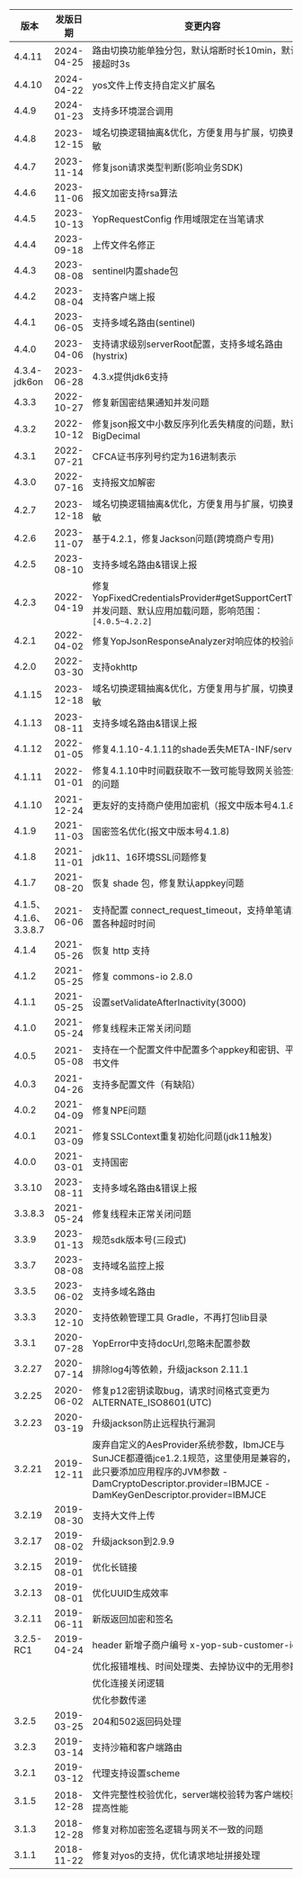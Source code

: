 | 版本 | 发版日期  | 变更内容  |
| --- | ------------ | ------------------------------------------ |
| 4.4.11| 2024-04-25 | 路由切换功能单独分包，默认熔断时长10min，默认连接超时3s |
| 4.4.10| 2024-04-22 | yos文件上传支持自定义扩展名 |
| 4.4.9 | 2024-01-23 | 支持多环境混合调用 |
| 4.4.8 | 2023-12-15 | 域名切换逻辑抽离&优化，方便复用与扩展，切换更灵敏 |
| 4.4.7 | 2023-11-14 | 修复json请求类型判断(影响业务SDK) |
| 4.4.6 | 2023-11-06 | 报文加密支持rsa算法 |
| 4.4.5 | 2023-10-13 | YopRequestConfig 作用域限定在当笔请求 |
| 4.4.4 | 2023-09-18 | 上传文件名修正 |
| 4.4.3 | 2023-08-08 | sentinel内置shade包 |
| 4.4.2 | 2023-08-04 | 支持客户端上报 |
| 4.4.1 | 2023-06-05 | 支持多域名路由(sentinel) |
| 4.4.0 | 2023-04-06 | 支持请求级别serverRoot配置，支持多域名路由(hystrix) |
| 4.3.4-jdk6on | 2023-06-28 | 4.3.x提供jdk6支持 |
| 4.3.3 | 2022-10-27 | 修复新国密结果通知并发问题 |
| 4.3.2 | 2022-10-12 | 修复json报文中小数反序列化丢失精度的问题，默认BigDecimal |
| 4.3.1 | 2022-07-21 | CFCA证书序列号约定为16进制表示 |
| 4.3.0 | 2022-07-16 | 支持报文加解密 |
| 4.2.7 | 2023-12-18 | 域名切换逻辑抽离&优化，方便复用与扩展，切换更灵敏 |
| 4.2.6 | 2023-11-07 | 基于4.2.1，修复Jackson问题(跨境商户专用) |
| 4.2.5 | 2023-08-10 | 支持多域名路由&错误上报 |
| 4.2.3 | 2022-04-19 | 修复YopFixedCredentialsProvider#getSupportCertTypes并发问题、默认应用加载问题，影响范围：`[4.0.5~4.2.2]` |
| 4.2.1 | 2022-04-02 | 修复YopJsonResponseAnalyzer对响应体的校验问题 |
| 4.2.0 | 2022-03-30 | 支持okhttp |
| 4.1.15 | 2023-12-18 | 域名切换逻辑抽离&优化，方便复用与扩展，切换更灵敏 |
| 4.1.13 | 2023-08-11 | 支持多域名路由&错误上报 |
| 4.1.12 | 2022-01-05 | 修复4.1.10-4.1.11的shade丢失META-INF/services |
| 4.1.11 | 2022-01-01 | 修复4.1.10中时间戳获取不一致可能导致网关验签失败的问题 |
| 4.1.10 | 2021-12-24 | 更友好的支持商户使用加密机（报文中版本号4.1.8） |
| 4.1.9 | 2021-11-03 | 国密签名优化(报文中版本号4.1.8) |
| 4.1.8 | 2021-11-01 | jdk11、16环境SSL问题修复 |
| 4.1.7 | 2021-08-20 | 恢复 shade 包，修复默认appkey问题 |
| 4.1.5、4.1.6、3.3.8.7 | 2021-06-06 | 支持配置 connect_request_timeout，支持单笔请求设置各种超时时间 |
| 4.1.4 | 2021-05-26 | 恢复 http 支持 |
| 4.1.2 | 2021-05-25 | 修复 commons-io 2.8.0 |
| 4.1.1 | 2021-05-25 | 设置setValidateAfterInactivity(3000) |
| 4.1.0 | 2021-05-24 | 修复线程未正常关闭问题 |
| 4.0.5 | 2021-05-08 | 支持在一个配置文件中配置多个appkey和密钥、平台证书文件 |
| 4.0.3 | 2021-04-26 | 支持多配置文件（有缺陷） |
| 4.0.2 | 2021-04-09 | 修复NPE问题 |
| 4.0.1 | 2021-03-09 | 修复SSLContext重复初始化问题(jdk11触发) |
| 4.0.0 | 2021-03-01 | 支持国密 |
| 3.3.10 | 2023-08-11 | 支持多域名路由&错误上报 |
| 3.3.8.3 | 2021-05-24 | 修复线程未正常关闭问题 |
| 3.3.9 | 2023-01-13 | 规范sdk版本号(三段式) |
| 3.3.7 | 2023-08-08 | 支持域名监控上报 |
| 3.3.5 | 2023-06-02 | 支持多域名路由 |
| 3.3.3 | 2020-12-10 | 支持依赖管理工具 Gradle，不再打包lib目录 | 
| 3.3.1 | 2020-07-28 | YopError中支持docUrl,忽略未配置参数 | 
| 3.2.27 | 2020-07-14 | 排除log4j等依赖，升级jackson 2.11.1 | 
| 3.2.25 | 2020-06-02 | 修复p12密钥读取bug，请求时间格式变更为ALTERNATE_ISO8601(UTC) | 
| 3.2.23 | 2020-03-19 | 升级jackson防止远程执行漏洞 |
| 3.2.21 | 2019-12-11 | 废弃自定义的AesProvider系统参数，IbmJCE与SunJCE都遵循jce1.2.1规范，这里使用是兼容的，因此只要添加应用程序的JVM参数 -DamCryptoDescriptor.provider=IBMJCE -DamKeyGenDescriptor.provider=IBMJCE|
| 3.2.19 | 2019-08-30 | 支持大文件上传|
| 3.2.17 | 2019-08-02 | 升级jackson到2.9.9|
| 3.2.15 | 2019-08-01 | 优化长链接|
| 3.2.13 | 2019-08-01 | 优化UUID生成效率|
| 3.2.11 | 2019-06-11 | 新版返回加密和签名|
| 3.2.5-RC1 | 2019-04-24 | header 新增子商户编号 x-yop-sub-customer-id
|      |  	| 优化报错堆栈、时间处理类、去掉协议中的无用参数 |
|      |  	| 优化连接关闭逻辑 |
|      |  	| 优化参数传递 |
| 3.2.5 | 2019-03-25 | 204和502返回码处理 |
| 3.2.3 | 2019-03-14 | 支持沙箱和客户端路由 |
| 3.2.1 | 2019-03-12 | 代理支持设置scheme |
| 3.1.5 | 2018-12-28 | 文件完整性校验优化，server端校验转为客户端校验，提高性能 |
| 3.1.3 | 2018-12-28 | 修复对称加密签名逻辑与网关不一致的问题 |
| 3.1.1 | 2018-11-22 | 修复对yos的支持，优化请求地址拼接处理 |